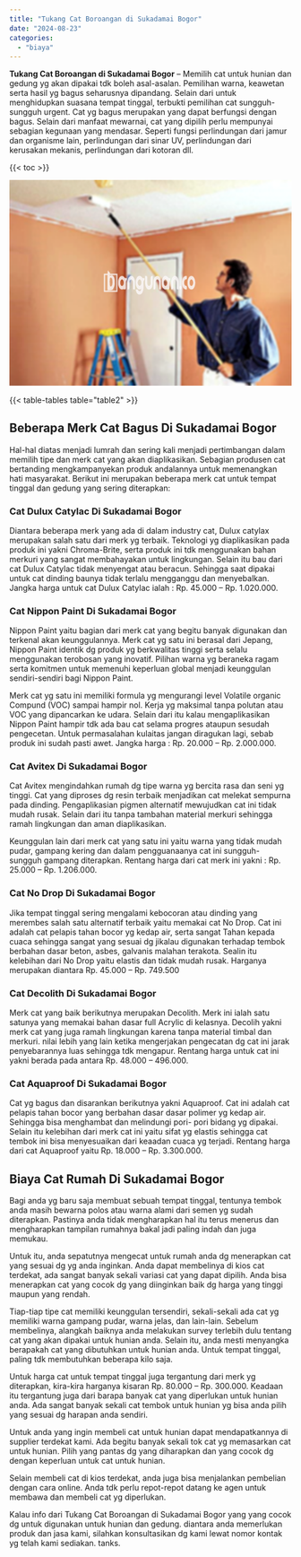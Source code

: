 ```yaml
---
title: "Tukang Cat Boroangan di Sukadamai Bogor"
date: "2024-08-23"
categories: 
  - "biaya"
---
```


**Tukang Cat Boroangan di Sukadamai Bogor** – Memilih cat untuk hunian dan gedung yg akan dipakai tdk boleh asal-asalan. Pemilihan warna, keawetan serta hasil yg bagus seharusnya dipandang. Selain dari untuk menghidupkan suasana tempat tinggal, terbukti pemilihan cat sungguh-sungguh urgent. Cat yg bagus merupakan yang dapat berfungsi dengan bagus. Selain dari manfaat mewarnai, cat yang dipilih perlu mempunyai sebagian kegunaan yang mendasar. Seperti fungsi perlindungan dari jamur dan organisme lain, perlindungan dari sinar UV, perlindungan dari kerusakan mekanis, perlindungan dari kotoran dll.

{{< toc >}}

![Tukang Cat Boroangan di Sukadamai Bogor](/images/jasa-cat-murah08.png)

{{< table-tables table="table2" >}}

## Beberapa Merk Cat Bagus Di Sukadamai Bogor

Hal-hal diatas menjadi lumrah dan sering kali menjadi pertimbangan dalam memilih tipe dan merk cat yang akan diaplikasikan. Sebagian produsen cat bertanding mengkampanyekan produk andalannya untuk memenangkan hati masyarakat. Berikut ini merupakan beberapa merk cat untuk tempat tinggal dan gedung yang sering diterapkan:

### Cat Dulux Catylac Di Sukadamai Bogor

Diantara beberapa merk yang ada di dalam industry cat, Dulux catylax merupakan salah satu dari merk yg terbaik. Teknologi yg diaplikasikan pada produk ini yakni Chroma-Brite, serta produk ini tdk menggunakan bahan merkuri yang sangat membahayakan untuk lingkungan. Selain itu bau dari cat Dulux Catylac tidak menyengat atau beracun. Sehingga saat dipakai untuk cat dinding baunya tidak terlalu mengganggu dan menyebalkan. Jangka harga untuk cat Dulux Catylac ialah : Rp. 45.000 – Rp. 1.020.000.

### Cat Nippon Paint Di Sukadamai Bogor

Nippon Paint yaitu bagian dari merk cat yang begitu banyak digunakan dan terkenal akan keunggulannya. Merk cat yg satu ini berasal dari Jepang, Nippon Paint identik dg produk yg berkwalitas tinggi serta selalu menggunakan terobosan yang inovatif. Pilihan warna yg beraneka ragam serta komitmen untuk memenuhi keperluan global menjadi keunggulan sendiri-sendiri bagi Nippon Paint.

Merk cat yg satu ini memiliki formula yg mengurangi level Volatile organic Compund (VOC) sampai hampir nol. Kerja yg maksimal tanpa polutan atau VOC yang dipancarkan ke udara. Selain dari itu kalau mengaplikasikan Nippon Paint hampir tdk ada bau cat selama progres ataupun sesudah pengecetan. Untuk permasalahan kulaitas jangan diragukan lagi, sebab produk ini sudah pasti awet. Jangka harga : Rp. 20.000 – Rp. 2.000.000.

### Cat Avitex Di Sukadamai Bogor

Cat Avitex mengindahkan rumah dg tipe warna yg bercita rasa dan seni yg tinggi. Cat yang diproses dg resin terbaik menjadikan cat melekat sempurna pada dinding. Pengaplikasian pigmen alternatif mewujudkan cat ini tidak mudah rusak. Selain dari itu tanpa tambahan material merkuri sehingga ramah lingkungan dan aman diaplikasikan.

Keunggulan lain dari merk cat yang satu ini yaitu warna yang tidak mudah pudar, gampang kering dan dalam pengguanaanya cat ini sungguh-sungguh gampang diterapkan. Rentang harga dari cat merk ini yakni : Rp. 25.000 – Rp. 1.206.000.

### Cat No Drop Di Sukadamai Bogor

Jika tempat tinggal sering mengalami kebocoran atau dinding yang merembes salah satu alternatif terbaik yaitu memakai cat No Drop. Cat ini adalah cat pelapis tahan bocor yg kedap air, serta sangat Tahan kepada cuaca sehingga sangat yang sesuai dg jikalau digunakan terhadap tembok berbahan dasar beton, asbes, galvanis malahan terakota. Sealin itu kelebihan dari No Drop yaitu elastis dan tidak mudah rusak. Harganya merupakan diantara Rp. 45.000 – Rp. 749.500

### Cat Decolith Di Sukadamai Bogor

Merk cat yang baik berikutnya merupakan Decolith. Merk ini ialah satu satunya yang memakai bahan dasar full Acrylic di kelasnya. Decolih yakni merk cat yang juga ramah lingkungan karena tanpa material timbal dan merkuri. nilai lebih yang lain ketika mengerjakan pengecatan dg cat ini jarak penyebarannya luas sehingga tdk mengapur. Rentang harga untuk cat ini yakni berada pada antara Rp. 48.000 – 496.000.

### Cat Aquaproof Di Sukadamai Bogor

Cat yg bagus dan disarankan berikutnya yakni Aquaproof. Cat ini adalah cat pelapis tahan bocor yang berbahan dasar dasar polimer yg kedap air. Sehingga bisa menghambat dan melindungi pori- pori bidang yg dipakai. Selain itu kelebihan dari merk cat ini yaitu sifat yg elastis sehingga cat tembok ini bisa menyesuaikan dari keaadan cuaca yg terjadi. Rentang harga dari cat Aquaproof yaitu Rp. 18.000 – Rp. 3.300.000.

## Biaya Cat Rumah Di Sukadamai Bogor

Bagi anda yg baru saja membuat sebuah tempat tinggal, tentunya tembok anda masih bewarna polos atau warna alami dari semen yg sudah diterapkan. Pastinya anda tidak mengharapkan hal itu terus menerus dan mengharapkan tampilan rumahnya bakal jadi paling indah dan juga memukau.

Untuk itu, anda sepatutnya mengecat untuk rumah anda dg menerapkan cat yang sesuai dg yg anda inginkan. Anda dapat membelinya di kios cat terdekat, ada sangat banyak sekali variasi cat yang dapat dipilih. Anda bisa menerapkan cat yang cocok dg yang diinginkan baik dg harga yang tinggi maupun yang rendah.

Tiap-tiap tipe cat memiliki keunggulan tersendiri, sekali-sekali ada cat yg memiliki warna gampang pudar, warna jelas, dan lain-lain. Sebelum membelinya, alangkah baiknya anda melakukan survey terlebih dulu tentang cat yang akan dipakai untuk hunian anda. Selain itu, anda mesti menyangka berapakah cat yang dibutuhkan untuk hunian anda. Untuk tempat tinggal, paling tdk membutuhkan beberapa kilo saja.

Untuk harga cat untuk tempat tinggal juga tergantung dari merk yg diterapkan, kira-kira harganya kisaran Rp. 80.000 – Rp. 300.000. Keadaan itu tergantung juga dari barapa banyak cat yang diperlukan untuk hunian anda. Ada sangat banyak sekali cat tembok untuk hunian yg bisa anda pilih yang sesuai dg harapan anda sendiri.

Untuk anda yang ingin membeli cat untuk hunian dapat mendapatkannya di supplier terdekat kami. Ada begitu banyak sekali tok cat yg memasarkan cat untuk hunian. Pilih yang pantas dg yang diharapkan dan yang cocok dg dengan keperluan untuk cat untuk hunian.

Selain membeli cat di kios terdekat, anda juga bisa menjalankan pembelian dengan cara online. Anda tdk perlu repot-repot datang ke agen untuk membawa dan membeli cat yg diperlukan.

Kalau info dari Tukang Cat Boroangan di Sukadamai Bogor yang yang cocok dg untuk digunakan untuk hunian dan gedung. diantara anda memerlukan produk dan jasa kami, silahkan konsultasikan dg kami lewat nomor kontak yg telah kami sediakan. tanks.
